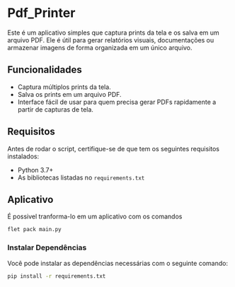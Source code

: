 # Pdf_Printer

Este é um aplicativo simples que captura prints da tela e os salva em um arquivo PDF. Ele é útil para gerar relatórios visuais, documentações ou armazenar imagens de forma organizada em um único arquivo.

## Funcionalidades

- Captura múltiplos prints da tela.
- Salva os prints em um arquivo PDF.
- Interface fácil de usar para quem precisa gerar PDFs rapidamente a partir de capturas de tela.

## Requisitos

Antes de rodar o script, certifique-se de que tem os seguintes requisitos instalados:

- Python 3.7+
- As bibliotecas listadas no `requirements.txt`

## Aplicativo

É possivel tranforma-lo em um aplicativo com os comandos

```bash
flet pack main.py
```
### Instalar Dependências

Você pode instalar as dependências necessárias com o seguinte comando:

```bash
pip install -r requirements.txt
